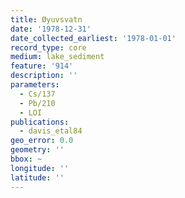 ```yaml
---
title: Øyuvsvatn
date: '1978-12-31'
date_collected_earliest: '1978-01-01'
record_type: core
medium: lake_sediment
feature: '914'
description: ''
parameters:
  - Cs/137
  - Pb/210
  - LOI
publications:
  - davis_etal84
geo_error: 0.0
geometry: ''
bbox: ~
longitude: ''
latitude: ''
---
```

